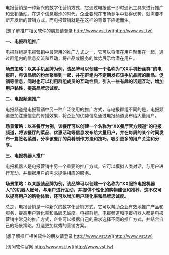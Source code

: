 电报营销是一种新兴的数字化营销方式，它通过电报这一即时通讯工具来进行推广和营销活动。在这个信息爆炸的时代，企业要想在市场竞争中获得优势，就需要不断开发新的营销方式。而电报营销就是在这样的背景下应运而生。

[想了解推广相关软件的朋友请登录 http://www.vst.tw](http://www.vst.tw)

**一、电报群组推广**

电报群组是电报营销中最常用的推广方式之一，它可以将潜在用户聚集在一起，通过群组内的信息交流和互动，将产品或服务的优势展示给潜在用户。

**场景策略：以某手机品牌为例，该品牌可以创建一个名称为“XX手机粉丝群”的电报群，将该品牌的粉丝聚集到一起，并在群组内不定期发布该手机品牌的新品、促销等信息，同时也可以利用群组成员的互动性质，引入一些有趣的话题互动，增加用户黏性，提高品牌忠诚度。**

**二、电报频道推广**

电报频道是电报营销中另一种广泛使用的推广方式，与电报群组不同的是，电报频道更加注重信息的传播效果，将企业的优势信息通过电报频道发布给大量用户。

**场景策略：以某餐厅为例，该餐厅可以创建一个名称为“XX餐厅官方频道”的电报频道，将该餐厅的菜品、优惠活动等信息发布给大量用户，并在每周的某个时间发布一篇签名菜谱，分享该餐厅的菜肴制作方法和技巧，吸引更多的用户关注和分享。**

**三、电报机器人推广**

电报机器人是电报营销中另一个重要的推广方式，它可以模拟人类对话，与用户进行互动，并根据用户的需求提供相应的服务。

**场景策略：以某服装品牌为例，该品牌可以创建一个名称为“XX服饰电报机器人”的机器人账号，与用户进行互动，并提供个性化的购物建议和推荐，这不仅可以提高用户的购物体验，还可以增加用户转化率和品牌忠诚度。**

总之，电报营销是一种新兴的数字化营销方式，它可以帮助企业有效地推广产品和服务，提高用户转化率和品牌忠诚度。电报群组、电报频道和电报机器人都是电报营销中常见的推广方式，企业可以根据自己的需求选择不同的推广方式，并结合自己的场景策略，打造更加优秀的营销方案。

[想了解推广相关软件的朋友请登录 http://www.vst.tw](http://www.vst.tw)


[访问软件官网 http://www.vst.tw](http://www.vst.tw)
